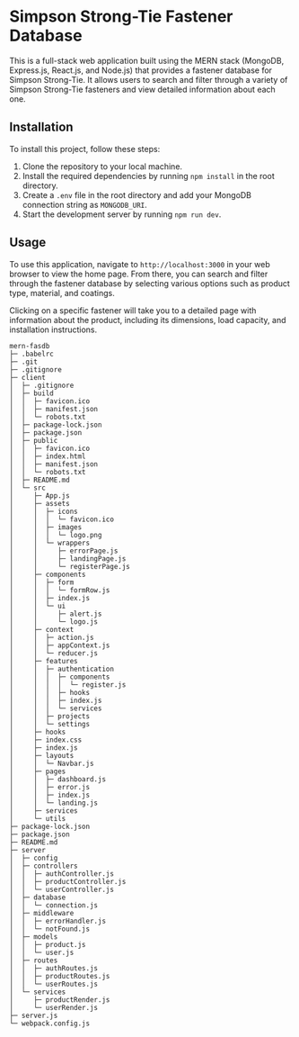 # Simpson Strong-Tie Fastener Database

This is a full-stack web application built using the MERN stack (MongoDB, Express.js, React.js, and Node.js) that provides a fastener database for Simpson Strong-Tie. It allows users to search and filter through a variety of Simpson Strong-Tie fasteners and view detailed information about each one.

## Installation

To install this project, follow these steps:

1. Clone the repository to your local machine.
2. Install the required dependencies by running `npm install` in the root directory.
3. Create a `.env` file in the root directory and add your MongoDB connection string as `MONGODB_URI`.
4. Start the development server by running `npm run dev`.

## Usage

To use this application, navigate to `http://localhost:3000` in your web browser to view the home page. From there, you can search and filter through the fastener database by selecting various options such as product type, material, and coatings.

Clicking on a specific fastener will take you to a detailed page with information about the product, including its dimensions, load capacity, and installation instructions.

```
mern-fasdb
├─ .babelrc
├─ .git
├─ .gitignore
├─ client
│  ├─ .gitignore
│  ├─ build
│  │  ├─ favicon.ico
│  │  ├─ manifest.json
│  │  └─ robots.txt
│  ├─ package-lock.json
│  ├─ package.json
│  ├─ public
│  │  ├─ favicon.ico
│  │  ├─ index.html
│  │  ├─ manifest.json
│  │  └─ robots.txt
│  ├─ README.md
│  └─ src
│     ├─ App.js
│     ├─ assets
│     │  ├─ icons
│     │  │  └─ favicon.ico
│     │  ├─ images
│     │  │  └─ logo.png
│     │  └─ wrappers
│     │     ├─ errorPage.js
│     │     ├─ landingPage.js
│     │     └─ registerPage.js
│     ├─ components
│     │  ├─ form
│     │  │  └─ formRow.js
│     │  ├─ index.js
│     │  └─ ui
│     │     ├─ alert.js
│     │     └─ logo.js
│     ├─ context
│     │  ├─ action.js
│     │  ├─ appContext.js
│     │  └─ reducer.js
│     ├─ features
│     │  ├─ authentication
│     │  │  ├─ components
│     │  │  │  └─ register.js
│     │  │  ├─ hooks
│     │  │  ├─ index.js
│     │  │  └─ services
│     │  ├─ projects
│     │  └─ settings
│     ├─ hooks
│     ├─ index.css
│     ├─ index.js
│     ├─ layouts
│     │  └─ Navbar.js
│     ├─ pages
│     │  ├─ dashboard.js
│     │  ├─ error.js
│     │  ├─ index.js
│     │  └─ landing.js
│     ├─ services
│     └─ utils
├─ package-lock.json
├─ package.json
├─ README.md
├─ server
│  ├─ config
│  ├─ controllers
│  │  ├─ authController.js
│  │  ├─ productController.js
│  │  └─ userController.js
│  ├─ database
│  │  └─ connection.js
│  ├─ middleware
│  │  ├─ errorHandler.js
│  │  └─ notFound.js
│  ├─ models
│  │  ├─ product.js
│  │  └─ user.js
│  ├─ routes
│  │  ├─ authRoutes.js
│  │  ├─ productRoutes.js
│  │  └─ userRoutes.js
│  └─ services
│     ├─ productRender.js
│     └─ userRender.js
├─ server.js
└─ webpack.config.js

```